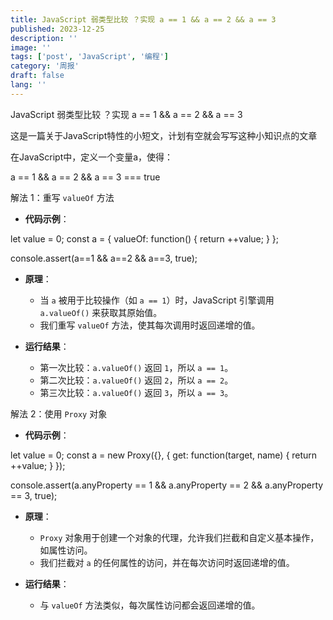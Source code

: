 ```yaml
---
title: JavaScript 弱类型比较 ？实现 a == 1 && a == 2 && a == 3
published: 2023-12-25
description: ''
image: ''
tags: ['post', 'JavaScript', '编程']
category: '周报'
draft: false
lang: ''
---
```

 JavaScript 弱类型比较 ？实现 a == 1 && a == 2 && a == 3 


这是一篇关于JavaScript特性的小短文，计划有空就会写写这种小知识点的文章

在JavaScript中，定义一个变量a，使得：

a == 1 && a == 2 && a == 3 === true


 解法 1：重写 `valueOf` 方法

- **代码示例**：

let value = 0;
const a = {
    valueOf: function() {
        return ++value;
    }
};

console.assert(a==1 && a==2 && a==3, true);

- **原理**：
  - 当 `a` 被用于比较操作（如 `a == 1`）时，JavaScript 引擎调用 `a.valueOf()` 来获取其原始值。
  - 我们重写 `valueOf` 方法，使其每次调用时返回递增的值。

- **运行结果**：
  - 第一次比较：`a.valueOf()` 返回 `1`，所以 `a == 1`。
  - 第二次比较：`a.valueOf()` 返回 `2`，所以 `a == 2`。
  - 第三次比较：`a.valueOf()` 返回 `3`，所以 `a == 3`。

 解法 2：使用 `Proxy` 对象

- **代码示例**：

let value = 0;
const a = new Proxy({}, {
    get: function(target, name) {
        return ++value;
    }
});

console.assert(a.anyProperty == 1 && a.anyProperty == 2 && a.anyProperty == 3, true);

- **原理**：
  - `Proxy` 对象用于创建一个对象的代理，允许我们拦截和自定义基本操作，如属性访问。
  - 我们拦截对 `a` 的任何属性的访问，并在每次访问时返回递增的值。

- **运行结果**：
  - 与 `valueOf` 方法类似，每次属性访问都会返回递增的值。


<!-- ![](./attachments/Qmewa4B1mxsJ3ujR3Vk9MckXbQb4W1oGweZ61dbNa3BJtQ.jpeg) -->